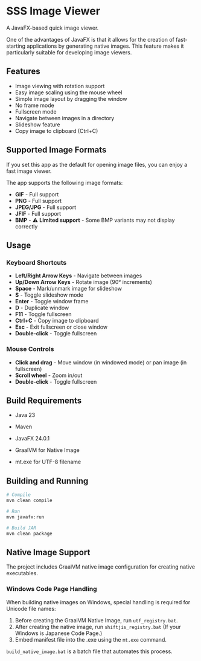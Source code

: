 # SSS Image Viewer

A JavaFX-based quick image viewer.

One of the advantages of JavaFX is that it allows for the creation of fast-starting applications by generating native images. This feature makes it particularly suitable for developing image viewers.

## Features

- Image viewing with rotation support
- Easy image scaling using the mouse wheel
- Simple image layout by dragging the window
- No frame mode
- Fullscreen mode
- Navigate between images in a directory
- Slideshow feature
- Copy image to clipboard (Ctrl+C)

## Supported Image Formats

If you set this app as the default for opening image files, you can enjoy a fast image viewer.

The app supports the following image formats:

- **GIF** - Full support
- **PNG** - Full support
- **JPEG/JPG** - Full support
- **JFIF** - Full support
- **BMP** - ⚠️ **Limited support** - Some BMP variants may not display correctly

## Usage

### Keyboard Shortcuts

- **Left/Right Arrow Keys** - Navigate between images
- **Up/Down Arrow Keys** - Rotate image (90° increments)
- **Space** - Mark/unmark image for slideshow
- **S** - Toggle slideshow mode
- **Enter** - Toggle window frame
- **D** - Duplicate window
- **F11** - Toggle fullscreen
- **Ctrl+C** - Copy image to clipboard
- **Esc** - Exit fullscreen or close window
- **Double-click** - Toggle fullscreen

### Mouse Controls

- **Click and drag** - Move window (in windowed mode) or pan image (in fullscreen)
- **Scroll wheel** - Zoom in/out
- **Double-click** - Toggle fullscreen

## Build Requirements

- Java 23
- Maven
- JavaFX 24.0.1

- GraalVM for Native Image
- mt.exe for UTF-8 filename

## Building and Running

```bash
# Compile
mvn clean compile

# Run
mvn javafx:run

# Build JAR
mvn clean package
```
## Native Image Support

The project includes GraalVM native image configuration for creating native executables.

### Windows Code Page Handling

When building native images on Windows, special handling is required for Unicode file names:

1. Before creating the GraalVM Native Image, run `utf_registry.bat`.
2. After creating the native image, run `shiftjis_registry.bat` (If your Windows is Japanese Code Page.)
3. Embed manifest file into the .exe using the `mt.exe` command.

`build_native_image.bat` is a batch file that automates this process.
